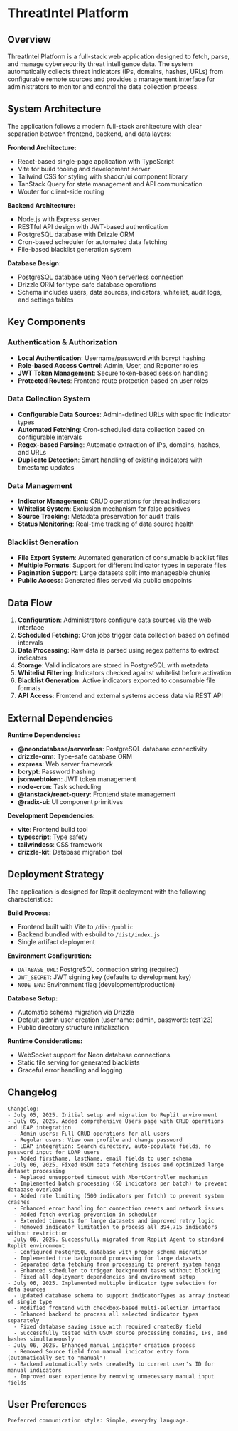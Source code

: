 # ThreatIntel Platform

## Overview

ThreatIntel Platform is a full-stack web application designed to fetch, parse, and manage cybersecurity threat intelligence data. The system automatically collects threat indicators (IPs, domains, hashes, URLs) from configurable remote sources and provides a management interface for administrators to monitor and control the data collection process.

## System Architecture

The application follows a modern full-stack architecture with clear separation between frontend, backend, and data layers:

**Frontend Architecture:**
- React-based single-page application with TypeScript
- Vite for build tooling and development server
- Tailwind CSS for styling with shadcn/ui component library
- TanStack Query for state management and API communication
- Wouter for client-side routing

**Backend Architecture:**
- Node.js with Express server
- RESTful API design with JWT-based authentication
- PostgreSQL database with Drizzle ORM
- Cron-based scheduler for automated data fetching
- File-based blacklist generation system

**Database Design:**
- PostgreSQL database using Neon serverless connection
- Drizzle ORM for type-safe database operations
- Schema includes users, data sources, indicators, whitelist, audit logs, and settings tables

## Key Components

### Authentication & Authorization
- **Local Authentication**: Username/password with bcrypt hashing
- **Role-based Access Control**: Admin, User, and Reporter roles
- **JWT Token Management**: Secure token-based session handling
- **Protected Routes**: Frontend route protection based on user roles

### Data Collection System
- **Configurable Data Sources**: Admin-defined URLs with specific indicator types
- **Automated Fetching**: Cron-scheduled data collection based on configurable intervals
- **Regex-based Parsing**: Automatic extraction of IPs, domains, hashes, and URLs
- **Duplicate Detection**: Smart handling of existing indicators with timestamp updates

### Data Management
- **Indicator Management**: CRUD operations for threat indicators
- **Whitelist System**: Exclusion mechanism for false positives
- **Source Tracking**: Metadata preservation for audit trails
- **Status Monitoring**: Real-time tracking of data source health

### Blacklist Generation
- **File Export System**: Automated generation of consumable blacklist files
- **Multiple Formats**: Support for different indicator types in separate files
- **Pagination Support**: Large datasets split into manageable chunks
- **Public Access**: Generated files served via public endpoints

## Data Flow

1. **Configuration**: Administrators configure data sources via the web interface
2. **Scheduled Fetching**: Cron jobs trigger data collection based on defined intervals
3. **Data Processing**: Raw data is parsed using regex patterns to extract indicators
4. **Storage**: Valid indicators are stored in PostgreSQL with metadata
5. **Whitelist Filtering**: Indicators checked against whitelist before activation
6. **Blacklist Generation**: Active indicators exported to consumable file formats
7. **API Access**: Frontend and external systems access data via REST API

## External Dependencies

**Runtime Dependencies:**
- **@neondatabase/serverless**: PostgreSQL database connectivity
- **drizzle-orm**: Type-safe database ORM
- **express**: Web server framework
- **bcrypt**: Password hashing
- **jsonwebtoken**: JWT token management
- **node-cron**: Task scheduling
- **@tanstack/react-query**: Frontend state management
- **@radix-ui**: UI component primitives

**Development Dependencies:**
- **vite**: Frontend build tool
- **typescript**: Type safety
- **tailwindcss**: CSS framework
- **drizzle-kit**: Database migration tool

## Deployment Strategy

The application is designed for Replit deployment with the following characteristics:

**Build Process:**
- Frontend built with Vite to `/dist/public`
- Backend bundled with esbuild to `/dist/index.js`
- Single artifact deployment

**Environment Configuration:**
- `DATABASE_URL`: PostgreSQL connection string (required)
- `JWT_SECRET`: JWT signing key (defaults to development key)
- `NODE_ENV`: Environment flag (development/production)

**Database Setup:**
- Automatic schema migration via Drizzle
- Default admin user creation (username: admin, password: test123)
- Public directory structure initialization

**Runtime Considerations:**
- WebSocket support for Neon database connections
- Static file serving for generated blacklists
- Graceful error handling and logging

## Changelog

```
Changelog:
- July 05, 2025. Initial setup and migration to Replit environment
- July 05, 2025. Added comprehensive Users page with CRUD operations and LDAP integration
  - Admin users: Full CRUD operations for all users
  - Regular users: View own profile and change password
  - LDAP integration: Search directory, auto-populate fields, no password input for LDAP users
  - Added firstName, lastName, email fields to user schema
- July 06, 2025. Fixed USOM data fetching issues and optimized large dataset processing
  - Replaced unsupported timeout with AbortController mechanism
  - Implemented batch processing (50 indicators per batch) to prevent database overload
  - Added rate limiting (500 indicators per fetch) to prevent system crashes
  - Enhanced error handling for connection resets and network issues
  - Added fetch overlap prevention in scheduler
  - Extended timeouts for large datasets and improved retry logic
  - Removed indicator limitation to process all 394,715 indicators without restriction
- July 06, 2025. Successfully migrated from Replit Agent to standard Replit environment
  - Configured PostgreSQL database with proper schema migration
  - Implemented true background processing for large datasets
  - Separated data fetching from processing to prevent system hangs
  - Enhanced scheduler to trigger background tasks without blocking
  - Fixed all deployment dependencies and environment setup
- July 06, 2025. Implemented multiple indicator type selection for data sources
  - Updated database schema to support indicatorTypes as array instead of single type
  - Modified frontend with checkbox-based multi-selection interface
  - Enhanced backend to process all selected indicator types separately
  - Fixed database saving issue with required createdBy field
  - Successfully tested with USOM source processing domains, IPs, and hashes simultaneously
- July 06, 2025. Enhanced manual indicator creation process
  - Removed Source field from manual indicator entry form (automatically set to "manual")
  - Backend automatically sets createdBy to current user's ID for manual indicators
  - Improved user experience by removing unnecessary manual input fields
```

## User Preferences

```
Preferred communication style: Simple, everyday language.
```